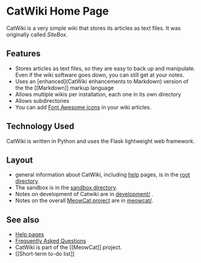 # <i class='icon-icon_e600'></i> CatWiki Home Page

CatWiki is a very simple wiki that stores its articles as text files. It was originally called *SiteBox*.

## Features

* Stores articles as text files, so they are easy to back up and manipulate. Even if the wiki software goes down, you can still get at your notes.
* Uses an [enhanced](CatWiki enhancements to Markdown) version of the the [[Markdown]] markup language
* Allows multiple wikis per installation, each one in its own directory
* Allows subdirectories
* You can add [<i class="fa fa-font-awesome"></i> Font Awesome icons](http://fontawesome.io/icons/) in your wiki articles.

## Technology Used

CatWiki is written in Python and uses the Flask lightweight web framework.

## Layout

* general information about CatWiki, including [help](help) pages, is in the [root directory](./). 
* The sandbox is in the [sandbox directory](sandbox/). 
* Notes on development of Catwiki are in [development/](development/) .
* Notes on the overall [MeowCat project](meowcat/home) are in [meowcat/](meowcat/).

## See also

* [Help pages](help)
* [Frequently Asked Questions](faq)
* CatWiki is part of the [[MeowCat]] project.
* [[Short-term to-do list]]

